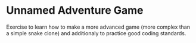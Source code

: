 # Unnamed Adventure Game

Exercise to learn how to make a more advanced game (more complex than a simple snake clone) and additionaly to practice good coding standards.